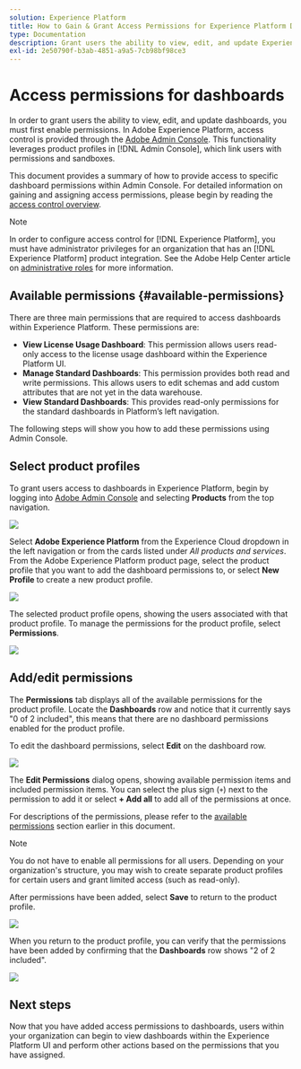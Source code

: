 ```yaml
---
solution: Experience Platform
title: How to Gain & Grant Access Permissions for Experience Platform Dashboards
type: Documentation
description: Grant users the ability to view, edit, and update Experience Platform dashboards using Adobe Admin Console.
exl-id: 2e50790f-b3ab-4851-a9a5-7cb98bf98ce3
---
```

# Access permissions for dashboards

In order to grant users the ability to view, edit, and update dashboards, you must first enable permissions. In Adobe Experience Platform, access control is provided through the [Adobe Admin Console](https://adminconsole.adobe.com/). This functionality leverages product profiles in [!DNL Admin Console], which link users with permissions and sandboxes.

This document provides a summary of how to provide access to specific dashboard permissions within Admin Console. For detailed information on gaining and assigning access permissions, please begin by reading the [access control overview](../access-control/home.md).

>[!NOTE]
>
>In order to configure access control for [!DNL Experience Platform], you must have administrator privileges for an organization that has an [!DNL Experience Platform] product integration. See the Adobe Help Center article on [administrative roles](https://helpx.adobe.com/enterprise/using/admin-roles.html) for more information.

## Available permissions {#available-permissions}

There are three main permissions that are required to access dashboards within Experience Platform. These permissions are:

* **View License Usage Dashboard**: This permission allows users read-only access to the license usage dashboard within the Experience Platform UI.
* **Manage Standard Dashboards**: This permission provides both read and write permissions. This allows users to edit schemas and add custom attributes that are not yet in the data warehouse.
* **View Standard Dashboards**: This provides read-only permissions for the standard dashboards in Platform’s left navigation. 

The following steps will show you how to add these permissions using Admin Console.

## Select product profiles

To grant users access to dashboards in Experience Platform, begin by logging into [Adobe Admin Console](https://adminconsole.adobe.com) and selecting **Products** from the top navigation.

![](images/admin-console/admin-console-overview.png)

Select **Adobe Experience Platform** from the Experience Cloud dropdown in the left navigation or from the cards listed under *All products and services*. From the Adobe Experience Platform product page, select the product profile that you want to add the dashboard permissions to, or select **New Profile** to create a new product profile.

![](images/admin-console/products.png)

The selected product profile opens, showing the users associated with that product profile. To manage the permissions for the product profile, select **Permissions**.

![](images/admin-console/product-users.png)

## Add/edit permissions

The **Permissions** tab displays all of the available permissions for the product profile. Locate the **Dashboards** row and notice that it currently says "0 of 2 included", this means that there are no dashboard permissions enabled for the product profile.

To edit the dashboard permissions, select **Edit** on the dashboard row.

![](images/admin-console/product-permissions.png)

The **Edit Permissions** dialog opens, showing available permission items and included permission items. You can select the plus sign (`+`) next to the permission to add it or select **+ Add all** to add all of the permissions at once. 

For descriptions of the permissions, please refer to the [available permissions](#available-permissions) section earlier in this document.

>[!NOTE]
>
>You do not have to enable all permissions for all users. Depending on your organization's structure, you may wish to create separate product profiles for certain users and grant limited access (such as read-only).

After permissions have been added, select **Save** to return to the product profile.

![](images/admin-console/dashboard-permissions.png)

When you return to the product profile, you can verify that the permissions have been added by confirming that the **Dashboards** row shows "2 of 2 included".

![](images/admin-console/product-permissions-included.png)

## Next steps

Now that you have added access permissions to dashboards, users within your organization can begin to view dashboards within the Experience Platform UI and perform other actions based on the permissions that you have assigned.
